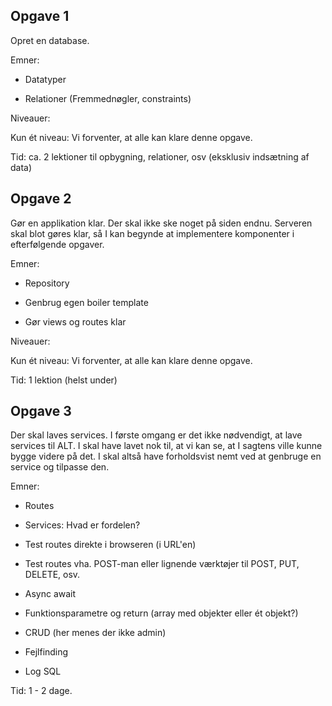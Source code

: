 ## Opgave 1

Opret en database. 

Emner: 

* Datatyper 

* Relationer  (Fremmednøgler, constraints) 

Niveauer: 

Kun ét niveau: Vi forventer, at alle kan klare denne opgave. 

Tid:  ca. 2 lektioner til opbygning, relationer, osv (eksklusiv indsætning af data) 

 

## Opgave 2 

 

Gør en applikation klar.  Der skal ikke ske noget på siden endnu. Serveren skal blot gøres klar, så I kan begynde at implementere komponenter i efterfølgende opgaver. 

Emner: 

* Repository 

* Genbrug egen boiler template 

* Gør views og routes klar 

Niveauer: 

Kun ét niveau: Vi forventer, at alle kan klare denne opgave. 

Tid:  1 lektion  (helst under) 

## Opgave 3 

 

Der skal laves services. I første omgang er det ikke nødvendigt, at lave services til ALT. I skal have lavet nok til, at vi kan se, at I sagtens ville kunne bygge videre på det. I skal altså have forholdsvist nemt ved at genbruge en service og tilpasse den. 

Emner: 

* Routes 

* Services:  Hvad er fordelen? 

* Test routes direkte i browseren (i URL'en) 

* Test routes vha. POST-man eller lignende værktøjer til POST, PUT, DELETE, osv. 

* Async await 

* Funktionsparametre og return  (array med objekter eller ét objekt?) 

* CRUD  (her menes der ikke admin) 

* Fejlfinding 

* Log SQL 

Tid:  1 - 2 dage. 
